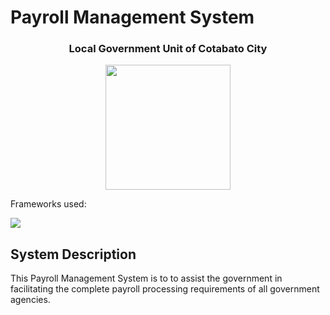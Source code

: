 <h1> Payroll Management System </h1>

<h3 align="center"> Local Government Unit of Cotabato City </h3>

<p align="center">  
  <img src = "https://user-images.githubusercontent.com/110186183/182506152-bbcefe1f-0d3a-4f1b-923e-e83532c60e55.png" width="200" height="200">

</p>

<p> Frameworks used:</p>
<img src = "https://upload.wikimedia.org/wikipedia/commons/thumb/3/36/Logo.min.svg/2560px-Logo.min.svg.png">


<h2>System Description</h2>
<p>
  This Payroll Management System is to to assist the government in facilitating the complete payroll processing requirements of all government agencies.
